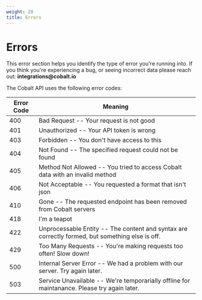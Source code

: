 ```yaml
---
weight: 20
title: Errors
---
```


# Errors

<aside class="warning">This error section helps you identify the type of error you're running into. If you think you're experiencing a bug, or seeing incorrect data please reach out: <strong>integrations@cobalt.io</strong></aside>

The Cobalt API uses the following error codes:

| Error Code | Meaning                                                                                          |
|------------|--------------------------------------------------------------------------------------------------|
| 400        | Bad Request -- Your request is not good                                                          |
| 401        | Unauthorized -- Your API token is wrong                                                          |
| 403        | Forbidden -- You don't have access to this                                                       |
| 404        | Not Found -- The specified request could not be found                                            |
| 405        | Method Not Allowed -- You tried to access Cobalt data with an invalid method                     |
| 406        | Not Acceptable -- You requested a format that isn't json                                         |
| 410        | Gone -- The requested endpoint has been removed from Cobalt servers                              |
| 418        | I'm a teapot                                                                                     |
| 422        | Unprocessable Entity -- The content and syntax are correctly formed, but something else is off.  |
| 429        | Too Many Requests -- You're making requests too often! Slow down!                                |
| 500        | Internal Server Error -- We had a problem with our server. Try again later.                      |
| 503        | Service Unavailable -- We're temporarially offline for maintanance. Please try again later.      |
